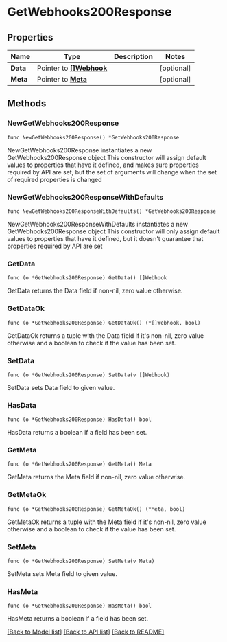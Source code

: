# GetWebhooks200Response

## Properties

Name | Type | Description | Notes
------------ | ------------- | ------------- | -------------
**Data** | Pointer to [**[]Webhook**](Webhook.md) |  | [optional] 
**Meta** | Pointer to [**Meta**](Meta.md) |  | [optional] 

## Methods

### NewGetWebhooks200Response

`func NewGetWebhooks200Response() *GetWebhooks200Response`

NewGetWebhooks200Response instantiates a new GetWebhooks200Response object
This constructor will assign default values to properties that have it defined,
and makes sure properties required by API are set, but the set of arguments
will change when the set of required properties is changed

### NewGetWebhooks200ResponseWithDefaults

`func NewGetWebhooks200ResponseWithDefaults() *GetWebhooks200Response`

NewGetWebhooks200ResponseWithDefaults instantiates a new GetWebhooks200Response object
This constructor will only assign default values to properties that have it defined,
but it doesn't guarantee that properties required by API are set

### GetData

`func (o *GetWebhooks200Response) GetData() []Webhook`

GetData returns the Data field if non-nil, zero value otherwise.

### GetDataOk

`func (o *GetWebhooks200Response) GetDataOk() (*[]Webhook, bool)`

GetDataOk returns a tuple with the Data field if it's non-nil, zero value otherwise
and a boolean to check if the value has been set.

### SetData

`func (o *GetWebhooks200Response) SetData(v []Webhook)`

SetData sets Data field to given value.

### HasData

`func (o *GetWebhooks200Response) HasData() bool`

HasData returns a boolean if a field has been set.

### GetMeta

`func (o *GetWebhooks200Response) GetMeta() Meta`

GetMeta returns the Meta field if non-nil, zero value otherwise.

### GetMetaOk

`func (o *GetWebhooks200Response) GetMetaOk() (*Meta, bool)`

GetMetaOk returns a tuple with the Meta field if it's non-nil, zero value otherwise
and a boolean to check if the value has been set.

### SetMeta

`func (o *GetWebhooks200Response) SetMeta(v Meta)`

SetMeta sets Meta field to given value.

### HasMeta

`func (o *GetWebhooks200Response) HasMeta() bool`

HasMeta returns a boolean if a field has been set.


[[Back to Model list]](../README.md#documentation-for-models) [[Back to API list]](../README.md#documentation-for-api-endpoints) [[Back to README]](../README.md)


